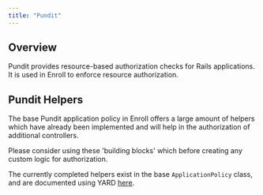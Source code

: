 ```yaml
---
title: "Pundit"
---
```


## Overview

Pundit provides resource-based authorization checks for Rails applications.  It is used in Enroll to enforce resource authorization.

## Pundit Helpers

The base Pundit application policy in Enroll offers a large amount of helpers which have already been implemented and will help in the authorization of additional controllers.

Please consider using these 'building blocks' which before creating any custom logic for authorization.

The currently completed helpers exist in the base `ApplicationPolicy` class, and are documented using YARD [here](../../yard/ApplicationPolicy.html).